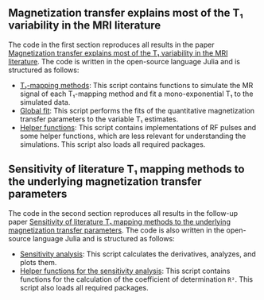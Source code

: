 ## Magnetization transfer explains most of the T₁ variability in the MRI literature

The code in the first section reproduces all results in the paper [Magnetization transfer explains most of the T₁ variability in the MRI literature](https://arxiv.org/pdf/2409.05318). The code is written in the open-source language Julia and is structured as follows:

- [T₁-mapping methods](@ref): This script contains functions to simulate the MR signal of each T₁-mapping method and fit a mono-exponential T₁ to the simulated data.
- [Global fit](@ref): This script performs the fits of the quantitative magnetization transfer parameters to the variable T₁ estimates.
- [Helper functions](@ref): This script contains implementations of RF pulses and some helper functions, which are less relevant for understanding the simulations. This script also loads all required packages.

## Sensitivity of literature T₁ mapping methods to the underlying magnetization transfer parameters

The code in the second section reproduces all results in the follow-up paper [Sensitivity of literature T₁ mapping methods to the underlying magnetization transfer parameters](https://arxiv.org/pdf/TODO). The code is also written in the open-source language Julia and is structured as follows:

- [Sensitivity analysis](@ref): This script calculates the derivatives, analyzes, and plots them.
- [Helper functions for the sensitivity analysis](@ref): This script contains functions for the calculation of the coefficient of determination `R²`. This script also loads all required packages.